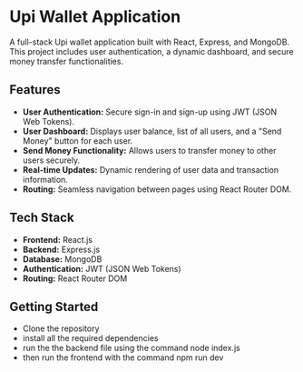 # Upi Wallet Application

A full-stack Upi wallet application built with React, Express, and MongoDB. This project includes user authentication, a dynamic dashboard, and secure money transfer functionalities.

## Features

- **User Authentication:** Secure sign-in and sign-up using JWT (JSON Web Tokens).
- **User Dashboard:** Displays user balance, list of all users, and a "Send Money" button for each user.
- **Send Money Functionality:** Allows users to transfer money to other users securely.
- **Real-time Updates:** Dynamic rendering of user data and transaction information.
- **Routing:** Seamless navigation between pages using React Router DOM.

## Tech Stack

- **Frontend:** React.js
- **Backend:** Express.js
- **Database:** MongoDB
- **Authentication:** JWT (JSON Web Tokens)
- **Routing:** React Router DOM

## Getting Started
- Clone the repository
- install all the required dependencies
- run the the backend file using the command node index.js
- then run the frontend with the command npm run dev
